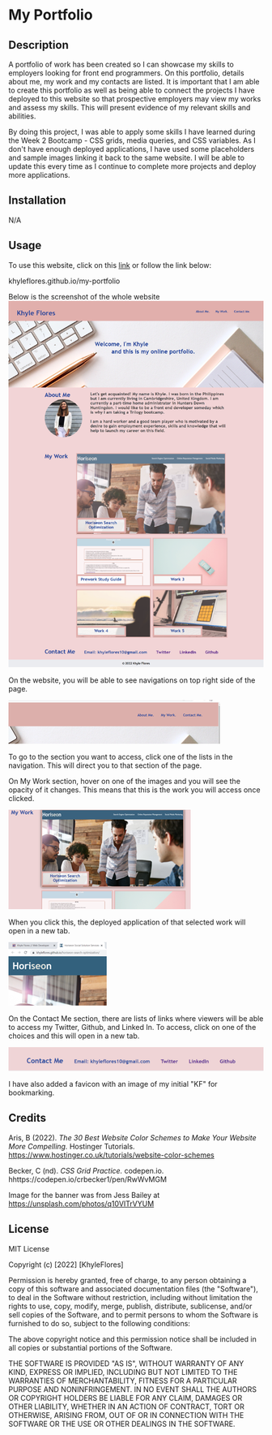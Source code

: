 # My Portfolio

## Description 

A portfolio of work has been created so I can showcase my skills to employers looking for front end programmers. On this portfolio, details about me, my work and my contacts are listed. It is important that I am able to create this portfolio as well as being able to connect the projects I have deployed to this website so that prospective employers may view my works and assess my skills. This will present evidence of my relevant skills and abilities.

By doing this project, I was able to apply some skills I have learned during the Week 2 Bootcamp - CSS grids, media queries, and CSS variables.
As I don't have enough deployed applications, I have used some placeholders and sample images linking it back to the same website. 
I will be able to update this every time as I continue to complete more projects and deploy more applications.


## Installation

N/A

## Usage 

To use this website, click on this [link](https://khyleflores.github.io/my-portfolio "Khyle's Portfolio") or follow the link below:

khyleflores.github.io/my-portfolio

Below is the screenshot of the whole website
![My Portfolio website screenshot](/assets/images/website-screenshots/full-website-screenshot.png)

On the website, you will be able to see navigations on top right side of the page. 

![Navigation screenshot](/assets/images/website-screenshots/screenshot-1.png)

To go to the section you want to access, click one of the lists in the navigation. This will direct you to that section of the page. 

On My Work section, hover on one of the images and you will see the opacity of it changes. This means that this is the work you will access once clicked.

![My work section screenshot](/assets/images/website-screenshots/screenshot-2.png)

 When you click this, the deployed application of that selected work will open in a new tab.

 ![New page with deployed application screenshot](/assets/images/website-screenshots/screenshot-3.png)

 On the Contact Me section, there are lists of links where viewers will be able to access my Twitter, Github, and Linked In.
 To access, click on one of the choices and this will open in a new tab.

 ![Contact Me screenshot](/assets/images/website-screenshots/screenshot-4.png)

 I have also added a favicon with an image of my initial "KF" for bookmarking. 

## Credits

Aris, B (2022). *The 30 Best Website Color Schemes to Make Your Website More Compelling.* Hostinger Tutorials. https://www.hostinger.co.uk/tutorials/website-color-schemes

Becker, C (nd). *CSS Grid Practice.* codepen.io. hhttps://codepen.io/crbecker1/pen/RwWvMGM

Image for the banner was from Jess Bailey at https://unsplash.com/photos/q10VITrVYUM 
 
## License

MIT License

Copyright (c) [2022] [KhyleFlores]

Permission is hereby granted, free of charge, to any person obtaining a copy
of this software and associated documentation files (the "Software"), to deal
in the Software without restriction, including without limitation the rights
to use, copy, modify, merge, publish, distribute, sublicense, and/or sell
copies of the Software, and to permit persons to whom the Software is
furnished to do so, subject to the following conditions:

The above copyright notice and this permission notice shall be included in all
copies or substantial portions of the Software.

THE SOFTWARE IS PROVIDED "AS IS", WITHOUT WARRANTY OF ANY KIND, EXPRESS OR
IMPLIED, INCLUDING BUT NOT LIMITED TO THE WARRANTIES OF MERCHANTABILITY,
FITNESS FOR A PARTICULAR PURPOSE AND NONINFRINGEMENT. IN NO EVENT SHALL THE
AUTHORS OR COPYRIGHT HOLDERS BE LIABLE FOR ANY CLAIM, DAMAGES OR OTHER
LIABILITY, WHETHER IN AN ACTION OF CONTRACT, TORT OR OTHERWISE, ARISING FROM,
OUT OF OR IN CONNECTION WITH THE SOFTWARE OR THE USE OR OTHER DEALINGS IN THE
SOFTWARE.
